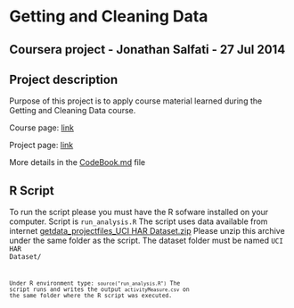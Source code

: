Getting and Cleaning Data
=========================
Coursera project - Jonathan Salfati - 27 Jul 2014
-------------------------------------------------

Project description
-------------------
Purpose of this project is to apply course material learned during the Getting and Cleaning Data course.

Course page: [link](https://class.coursera.org/getdata-005)

Project page: [link](https://class.coursera.org/getdata-005/human_grading)

More details in the [CodeBook.md](https://github.com/kranoner/GettingCleaningData/blob/master/CodeBook.md) file

R Script 
--------

To run the script please you must have the R sofware installed on your computer.
Script is <code>run_analysis.R</code>
The script uses data available from internet [getdata_projectfiles_UCI HAR Dataset.zip](https://d396qusza40orc.cloudfront.net/getdata%2Fprojectfiles%2FUCI%20HAR%20Dataset.zip)
Please unzip this archive under the same folder as the script. The dataset folder must be named <code>UCI HAR Dataset/<code>

Under R environment type:
<code>source("run_analysis.R")</code>
The script runs and writes the output <code>activityMeasure.csv</code> on the same folder where the R script was executed.
